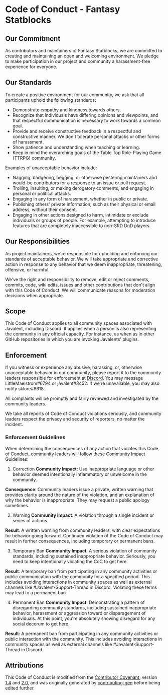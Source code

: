 # Code of Conduct - Fantasy Statblocks

## Our Commitment

As contributors and maintainers of Fantasy Statblocks, we are committed to creating and maintaining an open and welcoming environment. We pledge to make participation in our project and community a harassment-free experience for everyone.

## Our Standards

To create a positive environment for our community, we ask that all participants uphold the following standards:

- Demonstrate empathy and kindness towards others.
- Recognize that individuals have differing opinions and viewpoints, and that respectful communication is necessary to work towards a common goal.
- Provide and receive constructive feedback in a respectful and constructive manner. We don't tolerate personal attacks or other forms of harassment.
- Show patience and understanding when teaching or learning.
- Keep in mind the overarching goals of the Table Top Role-Playing Game (TTRPG) community.

Examples of unacceptable behavior include:

- Nagging, badgering, begging, or otherwise pestering maintainers and would-be contributors for a response to an issue or pull request.
- Trolling, insulting, or making derogatory comments, and engaging in personal or political attacks.
- Engaging in any form of harassment, whether in public or private.
- Publishing others' private information, such as their physical or email address, without their consent.
- Engaging in other actions designed to harm, intimidate or exclude individuals or groups of people. For example, attempting to introduce features that are completely inaccessible to non-SRD DnD players.

## Our Responsibilities

As project maintainers, we're responsible for upholding and enforcing our standards of acceptable behavior. We will take appropriate and corrective action in response to any behavior that we deem inappropriate, threatening, offensive, or harmful.

We've the right and responsibility to remove, edit or reject comments, commits, code, wiki edits, issues and other contributions that don't align with this Code of Conduct. We will communicate reasons for moderation decisions when appropriate.

## Scope

This Code of Conduct applies to all community spaces associated with Javalent, including Discord.
It applies when a person is also representing the community in any official capacity.
For instance, as when as in other GitHub repositories in which you are invoking Javalents' plugins.

## Enforcement

If you witness or experience any abusive, harassing, or, otherwise unacceptable behavior in our community, please report it to the community leaders responsible for enforcement at [Discord](https://discord.com/channels/686053708261228577/932707309195493416). You may message LittleMaelstrom#6794 or javalent#3452. If we're unavailable, you may also notify sklore#8618.

All complaints will be promptly and fairly reviewed and investigated by the community leaders.

We take all reports of Code of Conduct violations seriously,
and community leaders respect the privacy and security of reporters, no matter the incident.

### Enforcement Guidelines

When determining the consequences of any action that violates this Code of Conduct, community leaders will follow these Community Impact Guidelines:

1. Correction
**Community Impact**: Use inappropriate language or other behavior deemed intentionally inflammatory or unwelcome in the community.

**Consequence**: Community leaders issue a private, written warning that provides clarity around the nature of the violation, and an explanation of why the behavior is inappropriate. They may request a public apology sometimes.

2. Warning
**Community Impact**: A violation through a single incident or series
   of actions.

**Result**: A written warning from community leaders, with clear
expectations for behavior going forward. Continued violation of the Code of Conduct may result in further consequences, including temporary or permanent bans.

3. Temporary Ban
**Community Impact**: A serious violation of community standards, including sustained inappropriate behavior. Seriously, you need to keep intentionally violating the CoC to get here.

**Result**: A temporary ban from participating in any community activities or public communication with the community for a specified period. This includes avoiding interactions in community spaces as well as external channels like #Javalent-Support-Thread in Discord. Violating these terms may lead to a permanent ban.

4. Permanent Ban
**Community Impact**: Demonstrating a pattern of disregarding community standards, including sustained inappropriate behavior, harassment or aggression toward or disparagement of individuals. At this point, you're absolutely showing disregard for any social decorum to get here.

**Result**: A permanent ban from participating in any community activities or public interaction with the community. This includes avoiding interactions in community spaces as well as external channels like #Javalent-Support-Thread in Discord.

## Attributions

This Code of Conduct is modified from the [Contributor Covenant](https://contributor-covenant.org/), version
[1.4](https://www.contributor-covenant.org/version/1/4/code-of-conduct/code_of_conduct.md) and
[2.0](https://www.contributor-covenant.org/version/2/0/code_of_conduct/code_of_conduct.md),
and was originally generated by [contributing-gen](https://github.com/bttger/contributing-gen) before being edited further.
